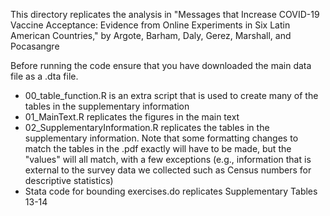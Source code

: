 This directory replicates the analysis in "Messages that Increase COVID-19 Vaccine Acceptance: Evidence from Online Experiments in Six Latin American Countries," by Argote, Barham, Daly, Gerez, Marshall, and Pocasangre

Before running the code ensure that you have downloaded the main data file as a .dta file.

* 00_table_function.R is an extra script that is used to create many of the tables in the supplementary information
* 01_MainText.R replicates the figures in the main text
* 02_SupplementaryInformation.R replicates the tables in the supplementary information. Note that some formatting changes to match the tables in the .pdf exactly will have to be made, but the "values" will all match, with a few exceptions (e.g., information that is external to the survey data we collected such as Census numbers for descriptive statistics)
* Stata code for bounding exercises.do replicates Supplementary Tables 13-14